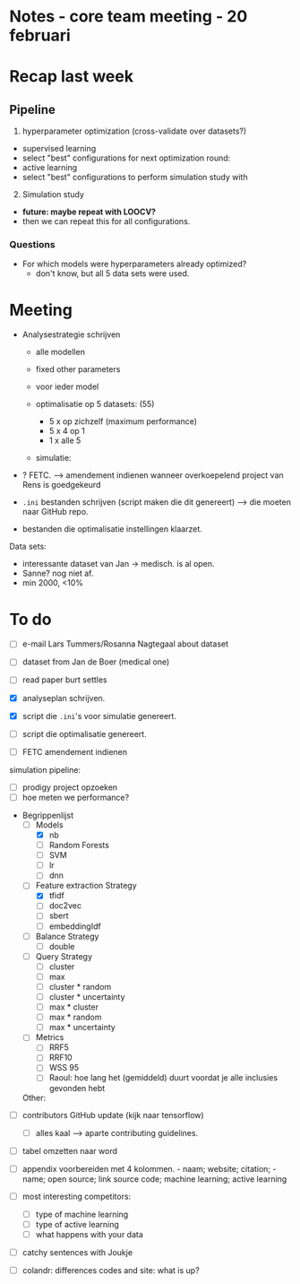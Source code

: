 # Notes - core team meeting - 20 februari
# Recap last week

## Pipeline

  1. hyperparameter optimization (cross-validate over datasets?)

  - supervised learning   
  - select "best" configurations for next optimization round:
  - active learning
  - select "best" configurations to perform simulation study with

  2. Simulation study

- **future: maybe repeat with LOOCV?**
- then we can repeat this for all configurations.

### Questions
- For which models were hyperparameters already optimized?
  - don't know, but all 5 data sets were used.

# Meeting

- Analysestrategie schrijven
  - alle modellen
  - fixed other parameters

  - voor ieder model
  - optimalisatie op 5 datasets: (55)
    - 5 x op zichzelf (maximum performance)
    - 5 x 4 op 1
    - 1 x alle 5
  - simulatie:

- ? FETC. --> amendement indienen wanneer overkoepelend project van Rens is goedgekeurd

- `.ini` bestanden schrijven (script maken die dit genereert) --> die moeten naar GitHub repo.
- bestanden die optimalisatie instellingen klaarzet.

Data sets:
- interessante dataset van Jan -> medisch. is al open.
- Sanne? nog niet af.
- min 2000, <10%

# To do
- [ ] e-mail Lars Tummers/Rosanna Nagtegaal about dataset
- [ ] dataset from Jan de Boer (medical one)
- [ ] read paper burt settles 
- [x] analyseplan schrijven.
- [x] script die `.ini`'s voor simulatie genereert.
- [ ] script die optimalisatie genereert. 

- [ ] FETC amendement indienen

simulation pipeline:
- [ ] prodigy project opzoeken
- [ ] hoe meten we performance?
- Begrippenlijst
  - [ ] Models
    - [x] nb
    - [ ] Random Forests
    - [ ] SVM
    - [ ] lr
    - [ ] dnn
  - [ ] Feature extraction Strategy
    - [x] tfidf
    - [ ] doc2vec
    - [ ] sbert
    - [ ] embeddingIdf
  - [ ] Balance Strategy
    - [ ] double
  - [ ] Query Strategy
    - [ ] cluster
    - [ ] max
    - [ ] cluster * random
    - [ ] cluster * uncertainty
    - [ ] max * cluster
    - [ ] max * random
    - [ ] max * uncertainty
  - [ ] Metrics
    - [ ] RRF5
    - [ ] RRF10
    - [ ] WSS 95
    - [ ] Raoul: hoe lang het (gemiddeld) duurt voordat je alle inclusies gevonden hebt

  Other:
- [ ] contributors GitHub update (kijk naar tensorflow)
  - [ ] alles kaal --> aparte contributing guidelines.
- [ ] tabel omzetten naar word
- [ ] appendix voorbereiden met 4 kolommen. 
        - naam; website; citation; 
        - name; open source; link source code; machine learning; active learning 
- [ ] most interesting competitors:
  - [ ] type of machine learning
  - [ ] type of active learning 
  - [ ] what happens with your data
- [ ] catchy sentences with Joukje

- [ ] colandr: differences codes and site: what is up? 